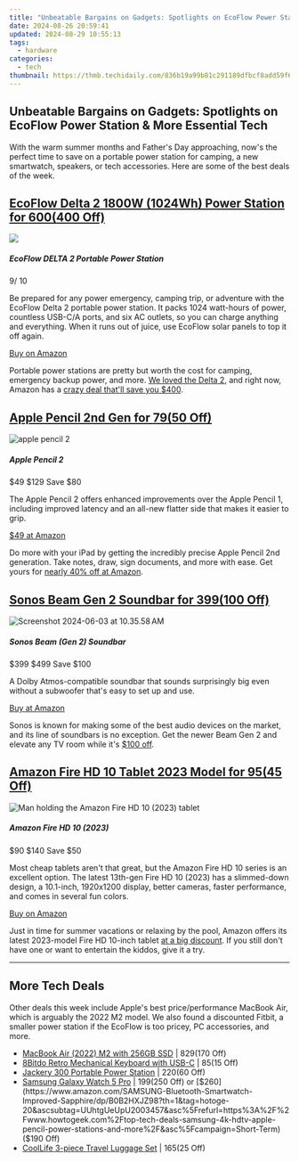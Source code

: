 ```yaml
---
title: "Unbeatable Bargains on Gadgets: Spotlights on EcoFlow Power Station & More Essential Tech"
date: 2024-08-26 20:59:41
updated: 2024-08-29 10:55:13
tags:
  - hardware
categories:
  - tech
thumbnail: https://thmb.techidaily.com/836b19a99b81c291189dfbcf8add59f634c1fb8aacdfd70319b10cdaec65e638.jpg
---
```


## Unbeatable Bargains on Gadgets: Spotlights on EcoFlow Power Station & More Essential Tech

With the warm summer months and Father's Day approaching, now's the perfect time to save on a portable power station for camping, a new smartwatch, speakers, or tech accessories. Here are some of the best deals of the week. 

## [EcoFlow Delta 2 1800W (1024Wh) Power Station for $600 ($400 Off)](https://www.amazon.com/EF-ECOFLOW-Portable-Charging-Generator/dp/B0B9XB57XM?tag=hotoge-20&ascsubtag=UUhtgUeUpU2003457&asc%5Frefurl=https%3A%2F%2Fwww.howtogeek.com%2Ftop-tech-deals-samsung-4k-hdtv-apple-pencil-power-stations-and-more%2F&asc%5Fcampaign=Short-Term) 

![](https://static1.howtogeekimages.com/wordpress/wp-content/uploads/2023/08/38c16343.jpg) 

#####  EcoFlow DELTA 2 Portable Power Station

9/ 10 

Be prepared for any power emergency, camping trip, or adventure with the EcoFlow Delta 2 portable power station. It packs 1024 watt-hours of power, countless USB-C/A ports, and six AC outlets, so you can charge anything and everything. When it runs out of juice, use EcoFlow solar panels to top it off again. 

[Buy on Amazon](https://www.amazon.com/EF-ECOFLOW-Portable-Charging-Generator/dp/B0B9XB57XM/?tag=hotoge-20&ascsubtag=UUhtgUeUpU2003457&asc%5Frefurl=https%3A%2F%2Fwww.howtogeek.com%2Ftop-tech-deals-samsung-4k-hdtv-apple-pencil-power-stations-and-more%2F&asc%5Fcampaign=Short-Term) 

 Portable power stations are pretty but worth the cost for camping, emergency backup power, and more. [We loved the Delta 2](https://sim-unlock.techidaily.com/android-unlock-code-sim-unlock-your-poco-m6-5g-phone-and-remove-locked-screen-by-drfone-android/), and right now, Amazon has a [crazy deal that'll save you $400](https://www.amazon.com/EF-ECOFLOW-Portable-Charging-Generator/dp/B0B9XB57XM?tag=hotoge-20&ascsubtag=UUhtgUeUpU2003457&asc%5Frefurl=https%3A%2F%2Fwww.howtogeek.com%2Ftop-tech-deals-samsung-4k-hdtv-apple-pencil-power-stations-and-more%2F&asc%5Fcampaign=Short-Term).

## [Apple Pencil 2nd Gen for $79 ($50 Off)](https://www.amazon.com/Apple-MU8F2AM-A-Pencil-Generation/dp/B07K1WWBJK/?tag=hotoge-20&ascsubtag=UUhtgUeUpU2003457&asc%5Frefurl=https%3A%2F%2Fwww.howtogeek.com%2Ftop-tech-deals-samsung-4k-hdtv-apple-pencil-power-stations-and-more%2F&asc%5Fcampaign=Short-Term) 

![apple pencil 2](https://static1.howtogeekimages.com/wordpress/wp-content/uploads/2023/10/apple-pencil-2.png) 

#####  Apple Pencil 2

$49 $129 Save $80 

The Apple Pencil 2 offers enhanced improvements over the Apple Pencil 1, including improved latency and an all-new flatter side that makes it easier to grip.

[$49 at Amazon](https://www.amazon.com/Apple-MU8F2AM-A-Pencil-Generation/dp/B07K1WWBJK?tag=hotoge-20&ascsubtag=UUhtgUeUpU2003457&asc%5Frefurl=https%3A%2F%2Fwww.howtogeek.com%2Ftop-tech-deals-samsung-4k-hdtv-apple-pencil-power-stations-and-more%2F&asc%5Fcampaign=Short-Term) 

 Do more with your iPad by getting the incredibly precise Apple Pencil 2nd generation. Take notes, draw, sign documents, and more with ease. Get yours for [nearly 40% off at Amazon](https://www.amazon.com/Apple-MU8F2AM-A-Pencil-Generation/dp/B07K1WWBJK/?tag=hotoge-20&ascsubtag=UUhtgUeUpU2003457&asc%5Frefurl=https%3A%2F%2Fwww.howtogeek.com%2Ftop-tech-deals-samsung-4k-hdtv-apple-pencil-power-stations-and-more%2F&asc%5Fcampaign=Short-Term).

## [Sonos Beam Gen 2 Soundbar for $399 ($100 Off)](https://www.amazon.com/dp/B09GPYL7BJ?th=1&tag=hotoge-20&ascsubtag=UUhtgUeUpU2003457&asc%5Frefurl=https%3A%2F%2Fwww.howtogeek.com%2Ftop-tech-deals-samsung-4k-hdtv-apple-pencil-power-stations-and-more%2F&asc%5Fcampaign=Short-Term) 

![Screenshot 2024-06-03 at 10.35.58 AM](https://static1.howtogeekimages.com/wordpress/wp-content/uploads/2024/06/screenshot-2024-06-03-at-10-35-58-am.jpg) 

#####  Sonos Beam (Gen 2) Soundbar

$399 $499 Save $100 

A Dolby Atmos-compatible soundbar that sounds surprisingly big even without a subwoofer that's easy to set up and use.

[Buy at Amazon](http://www.amazon.com/dp/B09GPYL7BJ?tag=hotoge-20&ascsubtag=UUhtgUeUpU2003457&asc%5Frefurl=https%3A%2F%2Fwww.howtogeek.com%2Ftop-tech-deals-samsung-4k-hdtv-apple-pencil-power-stations-and-more%2F&asc%5Fcampaign=Short-Term) 

 Sonos is known for making some of the best audio devices on the market, and its line of soundbars is no exception. Get the newer Beam Gen 2 and elevate any TV room while it's [$100 off](https://www.amazon.com/dp/B09GPYL7BJ?th=1&tag=hotoge-20&ascsubtag=UUhtgUeUpU2003457&asc%5Frefurl=https%3A%2F%2Fwww.howtogeek.com%2Ftop-tech-deals-samsung-4k-hdtv-apple-pencil-power-stations-and-more%2F&asc%5Fcampaign=Short-Term).

## [Amazon Fire HD 10 Tablet 2023 Model for $95 ($45 Off)](https://www.amazon.com/Amazon%5FFire%5FHD%5F10/dp/B0BHZT5S12?tag=hotoge-20&ascsubtag=UUhtgUeUpU2003457&asc%5Frefurl=https%3A%2F%2Fwww.howtogeek.com%2Ftop-tech-deals-samsung-4k-hdtv-apple-pencil-power-stations-and-more%2F&asc%5Fcampaign=Short-Term) 

![Man holding the Amazon Fire HD 10 (2023) tablet](https://static1.howtogeekimages.com/wordpress/wp-content/uploads/2024/01/screenshot-2024-01-16-at-10-40-21-am.jpg) 

#####  Amazon Fire HD 10 (2023)

$90 $140 Save $50 

Most cheap tablets aren't that great, but the Amazon Fire HD 10 series is an excellent option. The latest 13th-gen Fire HD 10 (2023) has a slimmed-down design, a 10.1-inch, 1920x1200 display, better cameras, faster performance, and comes in several fun colors. 

[Buy on Amazon](https://www.amazon.com/Amazon%5FFire%5FHD%5F10/dp/B0BHZT5S12?tag=hotoge-20&ascsubtag=UUhtgUeUpU2003457&asc%5Frefurl=https%3A%2F%2Fwww.howtogeek.com%2Ftop-tech-deals-samsung-4k-hdtv-apple-pencil-power-stations-and-more%2F&asc%5Fcampaign=Short-Term) 

 Just in time for summer vacations or relaxing by the pool, Amazon offers its latest 2023-model Fire HD 10-inch tablet [at a big discount](https://www.amazon.com/Amazon%5FFire%5FHD%5F10/dp/B0BHZT5S12?tag=hotoge-20&ascsubtag=UUhtgUeUpU2003457&asc%5Frefurl=https%3A%2F%2Fwww.howtogeek.com%2Ftop-tech-deals-samsung-4k-hdtv-apple-pencil-power-stations-and-more%2F&asc%5Fcampaign=Short-Term). If you still don't have one or want to entertain the kiddos, give it a try.

---

##  More Tech Deals

 Other deals this week include Apple's best price/performance MacBook Air, which is arguably the 2022 M2 model. We also found a discounted Fitbit, a smaller power station if the EcoFlow is too pricey, PC accessories, and more.

* [MacBook Air (2022) M2 with 256GB SSD](https://www.amazon.com/2022-Apple-MacBook-Laptop-chip/dp/B0B3BVWJ6Y?tag=hotoge-20&ascsubtag=UUhtgUeUpU2003457&asc%5Frefurl=https%3A%2F%2Fwww.howtogeek.com%2Ftop-tech-deals-samsung-4k-hdtv-apple-pencil-power-stations-and-more%2F&asc%5Fcampaign=Short-Term) | $829 ($170 Off)
* [8Bitdo Retro Mechanical Keyboard with USB-C](https://www.amazon.com/dp/B0CCP8KYGG?tag=hotoge-20&ascsubtag=UUhtgUeUpU2003457&asc%5Frefurl=https%3A%2F%2Fwww.howtogeek.com%2Ftop-tech-deals-samsung-4k-hdtv-apple-pencil-power-stations-and-more%2F&asc%5Fcampaign=Short-Term) | $85 ($15 Off)
* [Jackery 300 Portable Power Station](https://www.amazon.com/Jackery-Portable-Explorer-Generator-Optional/dp/B082TMBYR6?tag=hotoge-20&ascsubtag=UUhtgUeUpU2003457&asc%5Frefurl=https%3A%2F%2Fwww.howtogeek.com%2Ftop-tech-deals-samsung-4k-hdtv-apple-pencil-power-stations-and-more%2F&asc%5Fcampaign=Short-Term) | $220 ($60 Off)
* [Samsung Galaxy Watch 5 Pro](https://shop-links.co/link/?exclusive=1&publisher_slug=itechdaily19598&url=https%3A%2F%2Fwww.bestbuy.com%2Fsite%2Fsamsung-galaxy-watch5-pro-titanium-smartwatch-45mm-bt-gray%2F6510880.p%3FskuId%3D6510880) | $199 ($250 Off) or [$260](https://www.amazon.com/SAMSUNG-Bluetooth-Smartwatch-Improved-Sapphire/dp/B0B2HXJZ98?th=1&tag=hotoge-20&ascsubtag=UUhtgUeUpU2003457&asc%5Frefurl=https%3A%2F%2Fwww.howtogeek.com%2Ftop-tech-deals-samsung-4k-hdtv-apple-pencil-power-stations-and-more%2F&asc%5Fcampaign=Short-Term) ($190 Off)
* [CoolLife 3-piece Travel Luggage Set](https://www.amazon.com/COOLIFE-Luggage-Expandable-Suitcase-Spinner/dp/B07Q1G9ZPG/?th=1&tag=hotoge-20&ascsubtag=UUhtgUeUpU2003457&asc%5Frefurl=https%3A%2F%2Fwww.howtogeek.com%2Ftop-tech-deals-samsung-4k-hdtv-apple-pencil-power-stations-and-more%2F&asc%5Fcampaign=Short-Term) | $165 ($25 Off)

<ins class="adsbygoogle"
     style="display:block"
     data-ad-format="autorelaxed"
     data-ad-client="ca-pub-7571918770474297"
     data-ad-slot="1223367746"></ins>



<ins class="adsbygoogle"
     style="display:block"
     data-ad-client="ca-pub-7571918770474297"
     data-ad-slot="8358498916"
     data-ad-format="auto"
     data-full-width-responsive="true"></ins>
